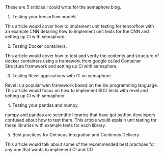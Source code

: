 These are 5 articles I could write for the semaphore blog.

1. Testing your tensorflow models

This article would cover how to implement unit testing for tensorflow with an example CNN detailing how to implement unit tests for the CNN and setting up CI with semaphore.

2. Testing Docker containers.

This article would cover how to test and verify the contents and structure of docker containers using a framework from google called Container Structure framework and setting up CI with semaphore.

3. Testing Revel applications with CI on semaphore

Revel is a popular wen framework based on the Go programming language. This article would focus on how to implement BDD tests with revel and setting up CI with semaphore.

4. Testing your pandas and numpy.

numpy and pandas are scientific libraries that have got python developers confused about how to test them. This article would explain unit testing for these libraries with example tests for each library.

5. Best practices for Cntinous Integration and Continous Delivery

This article would talk about some of the recommended best practices for any one that wants to implement CI and CD
